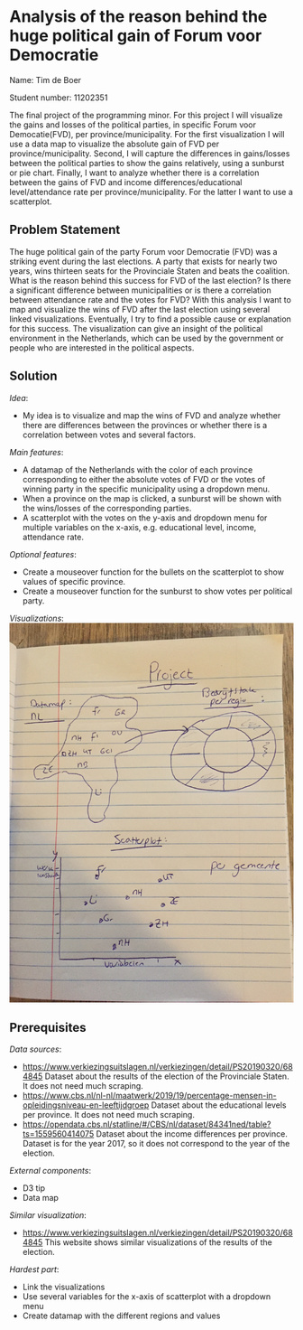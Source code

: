 # Analysis of the reason behind the huge political gain of Forum voor Democratie

Name: Tim de Boer

Student number: 11202351

The final project of the programming minor. For this project I will visualize the gains and losses of the political parties, in specific Forum voor Democatie(FVD), per province/municipality. For the first visualization I will use a data map to visualize the absolute gain of FVD per province/municipality. Second, I will capture the differences in gains/losses between the political parties to show the gains relatively, using a sunburst or pie chart. Finally, I want to analyze whether there is a correlation between the gains of FVD and income differences/educational level/attendance rate per province/municipality. For the latter I want to use a scatterplot.

__Problem Statement__
---
The huge political gain of the party Forum voor Democratie (FVD) was a striking event during the last elections. A party that exists for nearly two years, wins thirteen seats for the Provinciale Staten and beats the coalition. What is the reason behind this success for FVD of the last election? Is there a significant difference between municipalities or is there a correlation between attendance rate and the votes for FVD? With this analysis I want to map and visualize the wins of FVD after the last election using several linked visualizations. Eventually, I try to find a possible cause or explanation for this success. The visualization can give an insight of the political environment in the Netherlands, which can be used by the government or people who are interested in the political aspects.

__Solution__
---
*Idea*:
- My idea is to visualize and map the wins of FVD and analyze whether there are differences between the provinces or whether there is a correlation between votes and several factors.

*Main features*:
- A datamap of the Netherlands with the color of each province corresponding to either the absolute votes of FVD or the votes of winning party in the specific municipality using a dropdown menu.
- When a province on the map is clicked, a sunburst will be shown with the wins/losses of the corresponding parties.
- A scatterplot with the votes on the y-axis and dropdown menu for multiple variables on the x-axis, e.g. educational level, income, attendance rate.

*Optional features*:
- Create a mouseover function for the bullets on the scatterplot to show values of specific province.
- Create a mouseover function for the sunburst to show votes per political party.

*Visualizations*:
![alt text](https://github.com/timdeb08/Programmeerproject/blob/master/doc/file.jpg)

__Prerequisites__
---
*Data sources*:
- https://www.verkiezingsuitslagen.nl/verkiezingen/detail/PS20190320/684845
Dataset about the results of the election of the Provinciale Staten. It does not need much scraping.
- https://www.cbs.nl/nl-nl/maatwerk/2019/19/percentage-mensen-in-opleidingsniveau-en-leeftijdgroep
Dataset about the educational levels per province. It does not need much scraping.
- https://opendata.cbs.nl/statline/#/CBS/nl/dataset/84341ned/table?ts=1559560414075
Dataset about the income differences per province. Dataset is for the year 2017, so it does not correspond to the year of the election.

*External components*:
 - D3 tip
 - Data map

 *Similar visualization*:
 - https://www.verkiezingsuitslagen.nl/verkiezingen/detail/PS20190320/684845
 This website shows similar visualizations of the results of the election.

 *Hardest part*:
 - Link the visualizations
 - Use several variables for the x-axis of scatterplot with a dropdown menu
 - Create datamap with the different regions and values

